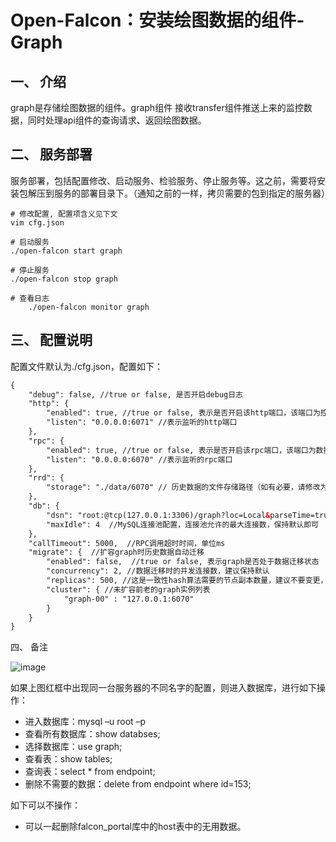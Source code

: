 # Open-Falcon：安装绘图数据的组件- Graph

## 一、	介绍
graph是存储绘图数据的组件。graph组件 接收transfer组件推送上来的监控数据，同时处理api组件的查询请求、返回绘图数据。

## 二、	服务部署
服务部署，包括配置修改、启动服务、检验服务、停止服务等。这之前，需要将安装包解压到服务的部署目录下。（通知之前的一样，拷贝需要的包到指定的服务器）

```shell
# 修改配置, 配置项含义见下文
vim cfg.json

# 启动服务
./open-falcon start graph

# 停止服务
./open-falcon stop graph

# 查看日志
    ./open-falcon monitor graph
```

## 三、	配置说明

配置文件默认为./cfg.json，配置如下：

```xml
{
    "debug": false, //true or false, 是否开启debug日志
    "http": {
        "enabled": true, //true or false, 表示是否开启该http端口，该端口为控制端口，主要用来对graph发送控制命令、统计命令、debug命令
        "listen": "0.0.0.0:6071" //表示监听的http端口
    },
    "rpc": {
        "enabled": true, //true or false, 表示是否开启该rpc端口，该端口为数据接收端口
        "listen": "0.0.0.0:6070" //表示监听的rpc端口
    },
    "rrd": {
        "storage": "./data/6070" // 历史数据的文件存储路径（如有必要，请修改为合适的路径）
    },
    "db": {
        "dsn": "root:@tcp(127.0.0.1:3306)/graph?loc=Local&parseTime=true", //MySQL的连接信息，默认用户名是root，密码为空，host为127.0.0.1，database为graph（如有必要，请修改)
        "maxIdle": 4  //MySQL连接池配置，连接池允许的最大连接数，保持默认即可
    },
    "callTimeout": 5000,  //RPC调用超时时间，单位ms
    "migrate": {  //扩容graph时历史数据自动迁移
        "enabled": false,  //true or false, 表示graph是否处于数据迁移状态
        "concurrency": 2, //数据迁移时的并发连接数，建议保持默认
        "replicas": 500, //这是一致性hash算法需要的节点副本数量，建议不要变更，保持默认即可（必须和transfer的配置中保持一致）
        "cluster": { //未扩容前老的graph实例列表
            "graph-00" : "127.0.0.1:6070"
        }
    }
}


```

四、	备注


![image](https://github.com/csy512889371/learnDoc/blob/master/image/2018/openFalcon/7.png)

如果上图红框中出现同一台服务器的不同名字的配置，则进入数据库，进行如下操作：

* 进入数据库：mysql –u root –p
* 查看所有数据库：show databses;
* 选择数据库：use graph;
* 查看表：show tables;
* 查询表：select * from endpoint;
* 删除不需要的数据：delete from endpoint where id=153;

如下可以不操作：
* 可以一起删除falcon_portal库中的host表中的无用数据。


